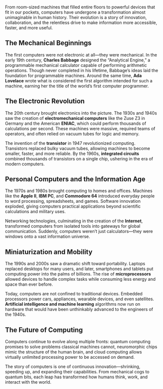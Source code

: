 From room-sized machines that filled entire floors to powerful devices that fit in our pockets, computers have undergone a transformation almost unimaginable in human history. Their evolution is a story of innovation, collaboration, and the relentless drive to make information more accessible, faster, and more useful.

## The Mechanical Beginnings

The first computers were not electronic at all—they were mechanical. In the early 19th century, **Charles Babbage** designed the “Analytical Engine,” a programmable mechanical calculator capable of performing arithmetic operations. Though never completed in his lifetime, Babbage’s ideas laid the foundation for programmable machines. Around the same time, **Ada Lovelace** wrote what is considered the first algorithm intended for such a machine, earning her the title of the world’s first computer programmer.

## The Electronic Revolution

The 20th century brought electronics into the picture. The 1930s and 1940s saw the creation of **electromechanical computers** like the Zuse Z3 in Germany and the American **ENIAC**, which could perform thousands of calculations per second. These machines were massive, required teams of operators, and often relied on vacuum tubes for logic and memory.

The invention of the **transistor** in 1947 revolutionized computing. Transistors replaced bulky vacuum tubes, allowing machines to become smaller, faster, and more reliable. By the 1960s, **integrated circuits** combined thousands of transistors on a single chip, ushering in the era of modern computers.

## Personal Computers and the Information Age

The 1970s and 1980s brought computing to homes and offices. Machines like the **Apple II**, **IBM PC**, and **Commodore 64** introduced everyday people to word processing, spreadsheets, and games. Software innovation exploded, giving computers practical applications beyond scientific calculations and military uses.

Networking technologies, culminating in the creation of the **Internet**, transformed computers from isolated tools into gateways for global communication. Suddenly, computers weren’t just calculators—they were windows onto a vast information universe.

## Miniaturization and Mobility

The 1990s and 2000s saw a dramatic shift toward portability. Laptops replaced desktops for many users, and later, smartphones and tablets put computing power into the palms of billions. The rise of **microprocessors** allowed devices to handle complex tasks while consuming less energy and space than ever before.

Today, computers are not confined to traditional devices. Embedded processors power cars, appliances, wearable devices, and even satellites. **Artificial intelligence and machine learning** algorithms now run on hardware that would have been unthinkably advanced to the engineers of the 1940s.

## The Future of Computing

Computers continue to evolve along multiple fronts: quantum computing promises to solve problems classical machines cannot, neuromorphic chips mimic the structure of the human brain, and cloud computing allows virtually unlimited processing power to be accessed on demand.

The story of computers is one of continuous innovation—shrinking, speeding up, and expanding their capabilities. From mechanical cogs to quantum bits, each leap has transformed how humans think, work, and interact with the world.